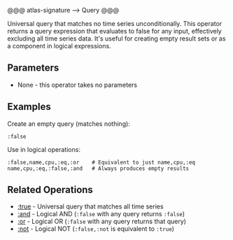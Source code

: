 @@@ atlas-signature
-->
Query
@@@

Universal query that matches no time series unconditionally. This operator returns a query
expression that evaluates to false for any input, effectively excluding all time series data.
It's useful for creating empty result sets or as a component in logical expressions.

## Parameters

* None - this operator takes no parameters

## Examples

Create an empty query (matches nothing):

```
:false
```

Use in logical operations:

```
:false,name,cpu,:eq,:or    # Equivalent to just name,cpu,:eq
name,cpu,:eq,:false,:and   # Always produces empty results
```

## Related Operations

* [:true](true.md) - Universal query that matches all time series
* [:and](and.md) - Logical AND (`:false` with any query returns `:false`)
* [:or](or.md) - Logical OR (`:false` with any query returns that query)
* [:not](not.md) - Logical NOT (`:false,:not` is equivalent to `:true`)